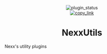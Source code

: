 <!--
  * This file was autogenerated
  * If you want to change anything, do so in the readmes.mjs script
  * https://github.com/Felocord/Plugins/edit/main/scripts/readmes.mjs
-->

<div align="center">
  <img alt="plugin_status" src="https://img.shields.io/badge/plugin_status-unfinished-b8c0e0?style=for-the-badge&labelColor=24273a" />
  <br/>
  <a href="https://bunny.Felocord.xyz/nexxutils">
    <img alt="copy_link" src="https://img.shields.io/badge/copy_link-24273a?style=for-the-badge" />
  </a>
</div>

<h1 align="center">
  NexxUtils
</h1>

Nexx's utility plugins
